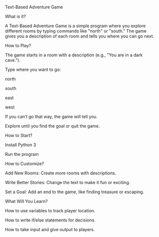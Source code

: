 Text-Based Adventure Game

What is it?

A Text-Based Adventure Game is a simple program where you explore different rooms by typing commands like "north" or "south." The game gives you a description of each room and tells you where you can go next.

How to Play?

The game starts in a room with a description (e.g., "You are in a dark cave.").

Type where you want to go:

north

south

east

west

If you can’t go that way, the game will tell you.

Explore until you find the goal or quit the game.

How to Start?

Install Python 3

Run the program

How to Customize?

Add New Rooms: Create more rooms with descriptions.

Write Better Stories: Change the text to make it fun or exciting.

Set a Goal: Add an end to the game, like finding treasure or escaping.

What Will You Learn?

How to use variables to track player location.

How to write if/else statements for decisions.

How to take input and give output to players.

